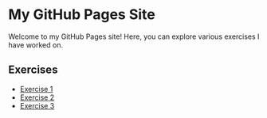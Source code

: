# My GitHub Pages Site

Welcome to my GitHub Pages site! Here, you can explore various exercises I have worked on.

## Exercises

- [Exercise 1](file:///C:/Users/Akashah/Desktop/index.html)
- [Exercise 2](file:///C:/Users/Akashah/Desktop/index2.html)
- [Exercise 3](hfile:///C:/Users/Akashah/Desktop/index3.html)

